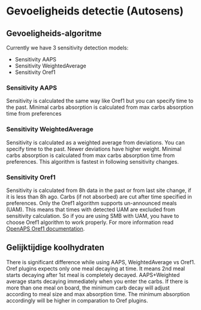 # Gevoeligheids detectie (Autosens)

## Gevoeligheids-algoritme

Currently we have 3 sensitivity detection models:

* Sensitivity AAPS
* Sensitivity WeightedAverage
* Sensitivity Oref1

### Sensitivity AAPS

Sensitivity is calculated the same way like Oref1 but you can specify time to the past. Minimal carbs absorption is calculated from max carbs absorption time from preferences

### Sensitivity WeightedAverage

Sensitivity is calculated as a weighted average from deviations. You can specify time to the past. Newer deviations have higher weight. Minimal carbs absorption is calculated from max carbs absorption time from preferences. This algorithm is fastest in following sensitivity changes.

### Sensitivity Oref1

Sensitivity is calculated from 8h data in the past or from last site change, if it is less than 8h ago. Carbs (if not absorbed) are cut after time specified in preferences. Only the Oref1 algorithm supports un-announced meals (UAM). This means that times with detected UAM are excluded from sensitivity calculation. So if you are using SMB with UAM, you have to choose Oref1 algorithm to work properly. For more information read [OpenAPS Oref1 documentation](https://openaps.readthedocs.io/en/latest/docs/Customize-Iterate/oref1.html).

## Gelijktijdige koolhydraten

There is significant difference while using AAPS, WeightedAverage vs Oref1. Oref plugins expects only one meal decaying at time. It means 2nd meal starts decaying after 1st meal is completely decayed. AAPS+Weighted average starts decaying immediately when you enter the carbs. If there is more than one meal on board, the minimum carb decay will adjust according to meal size and max absorption time. The minimum absorption accordingly will be higher in comparation to Oref plugins.